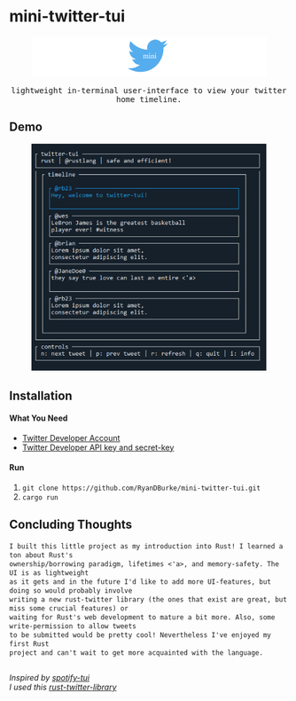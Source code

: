 # mini-twitter-tui

<figure>
  <img src="./logo.png" alt="twitter-tui-demo" name="demo">
</figure>

<div align="center" style="font-family: monospace;"> lightweight in-terminal user-interface to view your twitter home timeline. </div>

## Demo

<div align="center">
<figure>
  <img src="./twitter-tu-demo.png" alt="twitter-tui-demo" name="demo">
</figure>
  </div>


## Installation

#### What You Need
* [Twitter Developer Account](https://developer.twitter.com/en)
* [Twitter Developer API key and secret-key](https://developer.twitter.com/en/portal/dashboard)

#### Run
1. ```git clone https://github.com/RyanDBurke/mini-twitter-tui.git```
2. ```cargo run```

## Concluding Thoughts
```
I built this little project as my introduction into Rust! I learned a ton about Rust's
ownership/borrowing paradigm, lifetimes <'a>, and memory-safety. The UI is as lightweight
as it gets and in the future I'd like to add more UI-features, but doing so would probably involve
writing a new rust-twitter library (the ones that exist are great, but miss some crucial features) or
waiting for Rust's web development to mature a bit more. Also, some write-permission to allow tweets
to be submitted would be pretty cool! Nevertheless I've enjoyed my first Rust
project and can't wait to get more acquainted with the language.
```

##
<em>Inspired by [spotify-tui](https://github.com/Rigellute/spotify-tui)</em> </br>
<em>I used this [rust-twitter-library](https://github.com/egg-mode-rs/egg-mode)</em>
